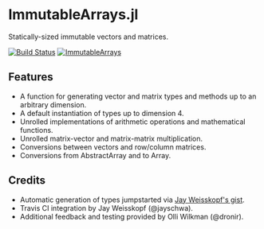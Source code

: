 # ImmutableArrays.jl

Statically-sized immutable vectors and matrices.

[![Build Status](https://travis-ci.org/twadleigh/ImmutableArrays.jl.png?branch=master)](https://travis-ci.org/twadleigh/ImmutableArrays.jl)
[![ImmutableArrays](http://pkg.julialang.org/badges/ImmutableArrays_0.2.svg)](http://pkg.julialang.org/?pkg=ImmutableArrays&ver=0.2)

## Features

- A function for generating vector and matrix types and methods up to
  an arbitrary dimension.
- A default instantiation of types up to dimension 4.
- Unrolled implementations of arithmetic operations 
  and mathematical functions.
- Unrolled matrix-vector and matrix-matrix multiplication.
- Conversions between vectors and row/column matrices.
- Conversions from AbstractArray and to Array.

## Credits

- Automatic generation of types jumpstarted via 
  [Jay Weisskopf's gist](https://gist.github.com/jayschwa/5250636).
- Travis CI integration by Jay Weisskopf (@jayschwa).
- Additional feedback and testing provided by Olli Wilkman (@dronir).
